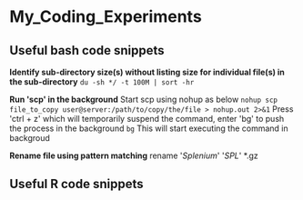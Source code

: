 # My_Coding_Experiments

## Useful bash code snippets

**Identify sub-directory size(s) without listing size for individual file(s) in the sub-directory**
`du -sh */ -t 100M | sort -hr`

**Run 'scp' in the background**
Start scp using nohup as below
`nohup scp file_to_copy user@server:/path/to/copy/the/file > nohup.out 2>&1`
Press 'ctrl + z' which will temporarily suspend the command, enter 'bg' to push the process in the background
`bg`
This will start executing the command in backgroud

**Rename file using pattern matching**
rename '_Splenium_' '_SPL_' *.gz



## Useful R code snippets
